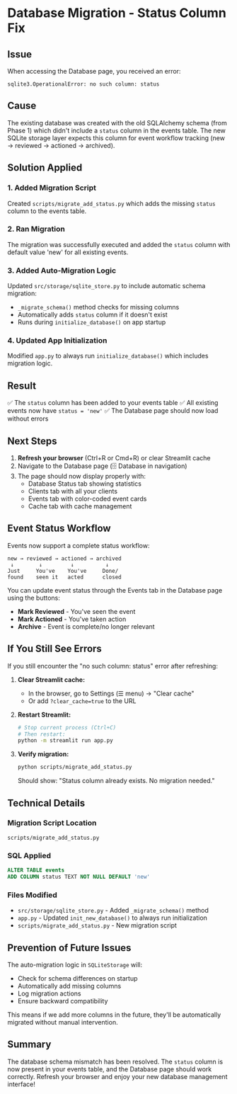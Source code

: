 # Database Migration - Status Column Fix

## Issue
When accessing the Database page, you received an error:
```
sqlite3.OperationalError: no such column: status
```

## Cause
The existing database was created with the old SQLAlchemy schema (from Phase 1) which didn't include a `status` column in the events table. The new SQLite storage layer expects this column for event workflow tracking (new → reviewed → actioned → archived).

## Solution Applied

### 1. Added Migration Script
Created `scripts/migrate_add_status.py` which adds the missing `status` column to the events table.

### 2. Ran Migration
The migration was successfully executed and added the `status` column with default value 'new' for all existing events.

### 3. Added Auto-Migration Logic
Updated `src/storage/sqlite_store.py` to include automatic schema migration:
- `_migrate_schema()` method checks for missing columns
- Automatically adds `status` column if it doesn't exist
- Runs during `initialize_database()` on app startup

### 4. Updated App Initialization
Modified `app.py` to always run `initialize_database()` which includes migration logic.

## Result
✅ The `status` column has been added to your events table
✅ All existing events now have `status = 'new'`
✅ The Database page should now load without errors

## Next Steps

1. **Refresh your browser** (Ctrl+R or Cmd+R) or clear Streamlit cache
2. Navigate to the Database page (🗄️ Database in navigation)
3. The page should now display properly with:
   - Database Status tab showing statistics
   - Clients tab with all your clients
   - Events tab with color-coded event cards
   - Cache tab with cache management

## Event Status Workflow

Events now support a complete status workflow:

```
new → reviewed → actioned → archived
 ↓        ↓         ↓          ↓
Just     You've    You've     Done/
found    seen it   acted      closed
```

You can update event status through the Events tab in the Database page using the buttons:
- **Mark Reviewed** - You've seen the event
- **Mark Actioned** - You've taken action
- **Archive** - Event is complete/no longer relevant

## If You Still See Errors

If you still encounter the "no such column: status" error after refreshing:

1. **Clear Streamlit cache:**
   - In the browser, go to Settings (☰ menu) → "Clear cache"
   - Or add `?clear_cache=true` to the URL

2. **Restart Streamlit:**
   ```bash
   # Stop current process (Ctrl+C)
   # Then restart:
   python -m streamlit run app.py
   ```

3. **Verify migration:**
   ```bash
   python scripts/migrate_add_status.py
   ```
   Should show: "Status column already exists. No migration needed."

## Technical Details

### Migration Script Location
`scripts/migrate_add_status.py`

### SQL Applied
```sql
ALTER TABLE events
ADD COLUMN status TEXT NOT NULL DEFAULT 'new'
```

### Files Modified
- `src/storage/sqlite_store.py` - Added `_migrate_schema()` method
- `app.py` - Updated `init_new_database()` to always run initialization
- `scripts/migrate_add_status.py` - New migration script

## Prevention of Future Issues

The auto-migration logic in `SQLiteStorage` will:
- Check for schema differences on startup
- Automatically add missing columns
- Log migration actions
- Ensure backward compatibility

This means if we add more columns in the future, they'll be automatically migrated without manual intervention.

## Summary

The database schema mismatch has been resolved. The `status` column is now present in your events table, and the Database page should work correctly. Refresh your browser and enjoy your new database management interface!
